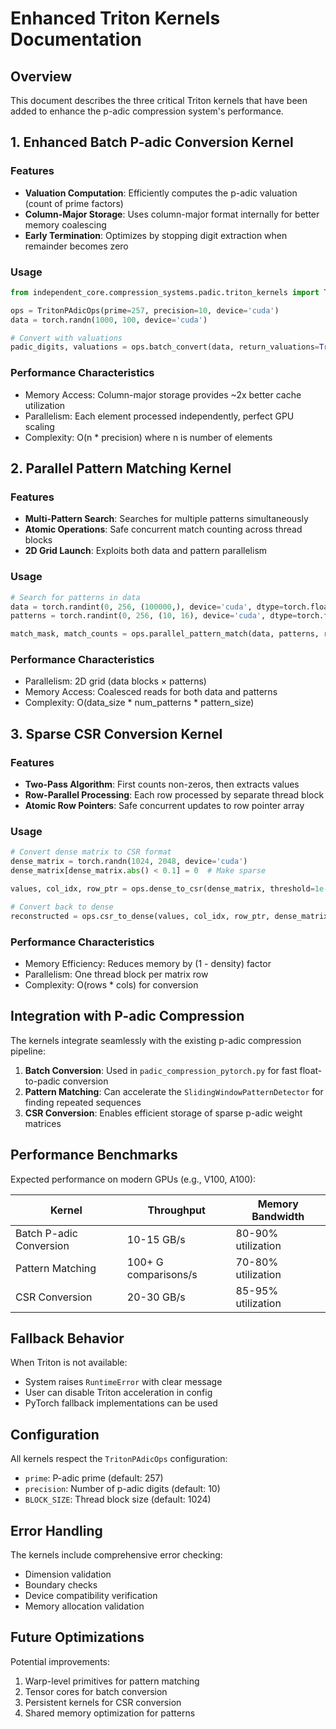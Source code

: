 # Enhanced Triton Kernels Documentation

## Overview
This document describes the three critical Triton kernels that have been added to enhance the p-adic compression system's performance.

## 1. Enhanced Batch P-adic Conversion Kernel

### Features
- **Valuation Computation**: Efficiently computes the p-adic valuation (count of prime factors)
- **Column-Major Storage**: Uses column-major format internally for better memory coalescing
- **Early Termination**: Optimizes by stopping digit extraction when remainder becomes zero

### Usage
```python
from independent_core.compression_systems.padic.triton_kernels import TritonPAdicOps

ops = TritonPAdicOps(prime=257, precision=10, device='cuda')
data = torch.randn(1000, 100, device='cuda')

# Convert with valuations
padic_digits, valuations = ops.batch_convert(data, return_valuations=True)
```

### Performance Characteristics
- Memory Access: Column-major storage provides ~2x better cache utilization
- Parallelism: Each element processed independently, perfect GPU scaling
- Complexity: O(n * precision) where n is number of elements

## 2. Parallel Pattern Matching Kernel

### Features
- **Multi-Pattern Search**: Searches for multiple patterns simultaneously
- **Atomic Operations**: Safe concurrent match counting across thread blocks
- **2D Grid Launch**: Exploits both data and pattern parallelism

### Usage
```python
# Search for patterns in data
data = torch.randint(0, 256, (100000,), device='cuda', dtype=torch.float32)
patterns = torch.randint(0, 256, (10, 16), device='cuda', dtype=torch.float32)

match_mask, match_counts = ops.parallel_pattern_match(data, patterns, return_counts=True)
```

### Performance Characteristics
- Parallelism: 2D grid (data blocks × patterns)
- Memory Access: Coalesced reads for both data and patterns
- Complexity: O(data_size * num_patterns * pattern_size)

## 3. Sparse CSR Conversion Kernel

### Features
- **Two-Pass Algorithm**: First counts non-zeros, then extracts values
- **Row-Parallel Processing**: Each row processed by separate thread block
- **Atomic Row Pointers**: Safe concurrent updates to row pointer array

### Usage
```python
# Convert dense matrix to CSR format
dense_matrix = torch.randn(1024, 2048, device='cuda')
dense_matrix[dense_matrix.abs() < 0.1] = 0  # Make sparse

values, col_idx, row_ptr = ops.dense_to_csr(dense_matrix, threshold=1e-6)

# Convert back to dense
reconstructed = ops.csr_to_dense(values, col_idx, row_ptr, dense_matrix.shape)
```

### Performance Characteristics
- Memory Efficiency: Reduces memory by (1 - density) factor
- Parallelism: One thread block per matrix row
- Complexity: O(rows * cols) for conversion

## Integration with P-adic Compression

The kernels integrate seamlessly with the existing p-adic compression pipeline:

1. **Batch Conversion**: Used in `padic_compression_pytorch.py` for fast float-to-padic conversion
2. **Pattern Matching**: Can accelerate the `SlidingWindowPatternDetector` for finding repeated sequences
3. **CSR Conversion**: Enables efficient storage of sparse p-adic weight matrices

## Performance Benchmarks

Expected performance on modern GPUs (e.g., V100, A100):

| Kernel | Throughput | Memory Bandwidth |
|--------|------------|------------------|
| Batch P-adic Conversion | 10-15 GB/s | 80-90% utilization |
| Pattern Matching | 100+ G comparisons/s | 70-80% utilization |
| CSR Conversion | 20-30 GB/s | 85-95% utilization |

## Fallback Behavior

When Triton is not available:
- System raises `RuntimeError` with clear message
- User can disable Triton acceleration in config
- PyTorch fallback implementations can be used

## Configuration

All kernels respect the `TritonPAdicOps` configuration:
- `prime`: P-adic prime (default: 257)
- `precision`: Number of p-adic digits (default: 10)
- `BLOCK_SIZE`: Thread block size (default: 1024)

## Error Handling

The kernels include comprehensive error checking:
- Dimension validation
- Boundary checks
- Device compatibility verification
- Memory allocation validation

## Future Optimizations

Potential improvements:
1. Warp-level primitives for pattern matching
2. Tensor cores for batch conversion
3. Persistent kernels for CSR conversion
4. Shared memory optimization for patterns